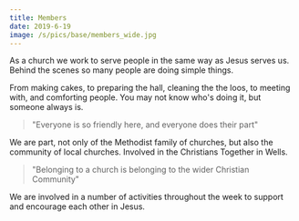 ```yaml
---
title: Members
date: 2019-6-19
image: /s/pics/base/members_wide.jpg
---
```

As a church we work to serve people in the same way as Jesus serves us. Behind the scenes so many people are doing simple things. 

From making cakes, to preparing the hall, cleaning the the loos, to meeting with, and comforting people. You may not know who's doing it, but someone always is.

> "Everyone is so friendly here, and everyone does their part"

We are part, not only of the Methodist family of churches, but also the community of local churches. Involved in the Christians Together in Wells.

> "Belonging to a church is belonging to the wider Christian Community"

We are involved in a number of activities throughout the week to support and encourage each other in Jesus.

